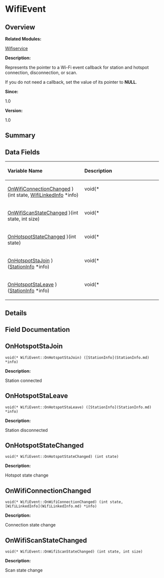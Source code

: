 # WifiEvent<a name="ZH-CN_TOPIC_0000001054876478"></a>

## **Overview**<a name="section144926430191903"></a>

**Related Modules:**

[Wifiservice](Wifiservice.md)

**Description:**

Represents the pointer to a Wi-Fi event callback for station and hotspot connection, disconnection, or scan. 

If you do not need a callback, set the value of its pointer to  **NULL**. 

**Since:**

1.0

**Version:**

1.0

## **Summary**<a name="section916743370191903"></a>

## Data Fields<a name="pub-attribs"></a>

<a name="table2118539174191903"></a>
<table><thead align="left"><tr id="row2022726937191903"><th class="cellrowborder" valign="top" width="50%" id="mcps1.1.3.1.1"><p id="p408354200191903"><a name="p408354200191903"></a><a name="p408354200191903"></a>Variable Name</p>
</th>
<th class="cellrowborder" valign="top" width="50%" id="mcps1.1.3.1.2"><p id="p554385714191903"><a name="p554385714191903"></a><a name="p554385714191903"></a>Description</p>
</th>
</tr>
</thead>
<tbody><tr id="row1673695053191903"><td class="cellrowborder" valign="top" width="50%" headers="mcps1.1.3.1.1 "><p id="p1615342085191903"><a name="p1615342085191903"></a><a name="p1615342085191903"></a><a href="WifiEvent.md#ad2a8de07fb4c8dffcb7885527db2cc87">OnWifiConnectionChanged</a> )(int state, <a href="WifiLinkedInfo.md">WifiLinkedInfo</a> *info)</p>
</td>
<td class="cellrowborder" valign="top" width="50%" headers="mcps1.1.3.1.2 "><p id="p1870805406191903"><a name="p1870805406191903"></a><a name="p1870805406191903"></a>void(*&nbsp;</p>
</td>
</tr>
<tr id="row319933265191903"><td class="cellrowborder" valign="top" width="50%" headers="mcps1.1.3.1.1 "><p id="p1584772054191903"><a name="p1584772054191903"></a><a name="p1584772054191903"></a><a href="WifiEvent.md#ab66bdeddfe7f9fbfb2ab307ff1f1de95">OnWifiScanStateChanged</a> )(int state, int size)</p>
</td>
<td class="cellrowborder" valign="top" width="50%" headers="mcps1.1.3.1.2 "><p id="p1360801749191903"><a name="p1360801749191903"></a><a name="p1360801749191903"></a>void(*&nbsp;</p>
</td>
</tr>
<tr id="row435678488191903"><td class="cellrowborder" valign="top" width="50%" headers="mcps1.1.3.1.1 "><p id="p1996972561191903"><a name="p1996972561191903"></a><a name="p1996972561191903"></a><a href="WifiEvent.md#a47e031d8f8c4ed7addc7f7610c3d080c">OnHotspotStateChanged</a> )(int state)</p>
</td>
<td class="cellrowborder" valign="top" width="50%" headers="mcps1.1.3.1.2 "><p id="p194840352191903"><a name="p194840352191903"></a><a name="p194840352191903"></a>void(*&nbsp;</p>
</td>
</tr>
<tr id="row2070324101191903"><td class="cellrowborder" valign="top" width="50%" headers="mcps1.1.3.1.1 "><p id="p257841525191903"><a name="p257841525191903"></a><a name="p257841525191903"></a><a href="WifiEvent.md#a7de976a32a0631ff41891bffc1cd0212">OnHotspotStaJoin</a> )(<a href="StationInfo.md">StationInfo</a> *info)</p>
</td>
<td class="cellrowborder" valign="top" width="50%" headers="mcps1.1.3.1.2 "><p id="p84422114191903"><a name="p84422114191903"></a><a name="p84422114191903"></a>void(*&nbsp;</p>
</td>
</tr>
<tr id="row710680967191903"><td class="cellrowborder" valign="top" width="50%" headers="mcps1.1.3.1.1 "><p id="p876359313191903"><a name="p876359313191903"></a><a name="p876359313191903"></a><a href="WifiEvent.md#a41a813377acd4eebaed2e4ca83aeec48">OnHotspotStaLeave</a> )(<a href="StationInfo.md">StationInfo</a> *info)</p>
</td>
<td class="cellrowborder" valign="top" width="50%" headers="mcps1.1.3.1.2 "><p id="p1139423777191903"><a name="p1139423777191903"></a><a name="p1139423777191903"></a>void(*&nbsp;</p>
</td>
</tr>
</tbody>
</table>

## **Details**<a name="section1598811592191903"></a>

## **Field Documentation**<a name="section1842563426191903"></a>

## OnHotspotStaJoin<a name="a7de976a32a0631ff41891bffc1cd0212"></a>

```
void(* WifiEvent::OnHotspotStaJoin) ([StationInfo](StationInfo.md) *info)
```

 **Description:**

Station connected 

## OnHotspotStaLeave<a name="a41a813377acd4eebaed2e4ca83aeec48"></a>

```
void(* WifiEvent::OnHotspotStaLeave) ([StationInfo](StationInfo.md) *info)
```

 **Description:**

Station disconnected 

## OnHotspotStateChanged<a name="a47e031d8f8c4ed7addc7f7610c3d080c"></a>

```
void(* WifiEvent::OnHotspotStateChanged) (int state)
```

 **Description:**

Hotspot state change 

## OnWifiConnectionChanged<a name="ad2a8de07fb4c8dffcb7885527db2cc87"></a>

```
void(* WifiEvent::OnWifiConnectionChanged) (int state, [WifiLinkedInfo](WifiLinkedInfo.md) *info)
```

 **Description:**

Connection state change 

## OnWifiScanStateChanged<a name="ab66bdeddfe7f9fbfb2ab307ff1f1de95"></a>

```
void(* WifiEvent::OnWifiScanStateChanged) (int state, int size)
```

 **Description:**

Scan state change 

